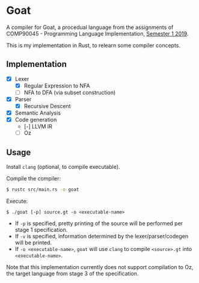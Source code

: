 # Goat
A compiler for Goat, a procedual language from the assignments of
COMP90045 - Programming Language Implementation,
[Semester 1 2019](https://handbook.unimelb.edu.au/2019/subjects/comp90045/print).

This is my implementation in Rust, to relearn some compiler concepts.

## Implementation
- [x] Lexer
  - [x] Regular Expression to NFA
  - [ ] NFA to DFA (via subset construction)
- [x] Parser
  - [x] Recursive Descent
- [x] Semantic Analysis
- [x] Code generation
  - [-] LLVM IR
  - [ ] Oz

## Usage
Install `clang` (optional, to compile executable).

Compile the compiler:
```sh
$ rustc src/main.rs -o goat
```

Execute:
```
$ ./goat [-p] source.gt -o <executable-name>
```
- If `-p` is specified, pretty printing of the source will be performed per stage 1 specification.
- If `-v` is specified, information determined by the lexer/parser/codegen will be printed.
- If `-o <executable-name>`, `goat` will use `clang` to compile `<source>.gt` into `<executable-name>`.

Note that this implementation currently does not support compilation to Oz,
the target language from stage 3 of the specification.
